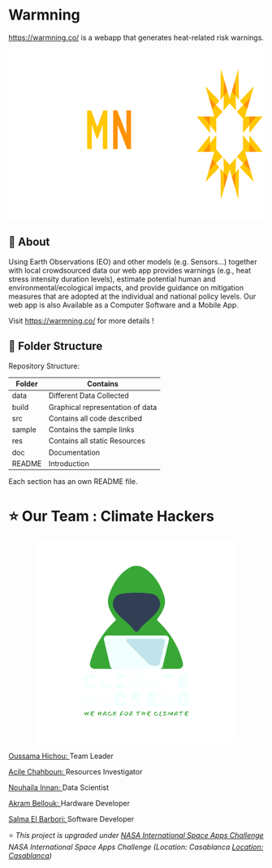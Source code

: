 # Warmning
https://warmning.co/ is a webapp that generates heat-related risk warnings.
<p align="center">
  <img width="1000" height="335" src="https://github.com/usmhic/Warmning/blob/main/res/img/warmnig_logo/widetrans.png">
</p>

## :pushpin: About
Using Earth Observations (EO) and other models (e.g. Sensors...) together with local crowdsourced data our web app provides warnings (e.g., heat stress intensity duration levels), estimate potential human and environmental/ecological impacts, and provide guidance on mitigation measures that are adopted at the individual and national policy levels.
Our web app is also Available as a Computer Software and a Mobile App.

Visit https://warmning.co/  for more details !


## :pushpin: Folder Structure
Repository Structure:

| Folder        | Contains      |
| ------------- |-------------|
| data       | Different Data Collected |
| build     | Graphical representation of data     |
| src | Contains all code described     |
| sample  |  Contains the sample links     |
| res  |  Contains all static Resources      |
| doc |   Documentation    |
| README |  Introduction     |

Each section has an own README file.

# :star: Our Team : Climate Hackers
<p align="center">
  <img width="400" height="400"  src="https://github.com/usmhic/Warmning/blob/main/res/img/team_logo/pngwhite.png">
</p>

<a href="https://github.com/usmhic">Oussama Hichou: </a>Team Leader

<a href="https://www.facebook.com/acile.sh">Acile Chahboun: </a>Resources Investigator

<a href="https://github.com/Innanov">Nouhaila Innan: </a>Data Scientist

<a href="">Akram Bellouk: </a>Hardware Developer

<a href="https://www.linkedin.com/in/salma-el-barbori">Salma El Barbori: </a>Software Developer

:star: _This project is upgraded under <a href="https://www.spaceappschallenge.org/">NASA International Space Apps Challenge</a> NASA International Space Apps Challenge (Location: Casablanca <a href="https://2021.spaceappschallenge.org/locations/casablanca/">Location: Casablanca</a>)_
